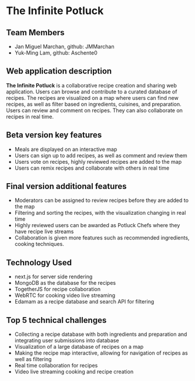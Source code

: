 # The Infinite Potluck

## Team Members 
- Jan Miguel Marchan, github: JMMarchan
- Yuk-Ming Lam, github: Aschente0

## Web application description

**The Infinite Potluck** is a collaborative recipe creation and sharing web application. Users can browse and contribute to a curated database of recipes. The recipes are visualized on a map where users can find new recipes, as well as filter based on ingredients, cuisines, and preparation. Users can review and comment on recipes. They can also collaborate on recipes in real time.

## Beta version key features 

- Meals are displayed on an interactive map
- Users can sign up to add recipes, as well as comment and review them
- Users vote on recipes, highly reviewed recipes are added to the map
- Users can remix recipes and collaborate with others in real time

## Final version additional features

- Moderators can be assigned to review recipes before they are added to the map
- Filtering and sorting the recipes, with the visualization changing in real time
- Highly reviewed users can be awarded as Potluck Chefs where they have recipe live streams
- Collaboration is given more features such as recommended ingredients, cooking techniques.

## Technology Used

- next.js for server side rendering
- MongoDB as the database for the recipes
- TogetherJS for recipe collaboration
- WebRTC for cooking video live streaming
- Edamam as a recipe database and search API for filtering

## Top 5 technical challenges
 
- Collecting a recipe database with both ingredients and preparation and integrating user submissions into database
- Visualization of a large database of recipes on a map
- Making the recipe map interactive, allowing for navigation of recipes as well as filtering
- Real time collaboration for recipes
- Video live streaming cooking and recipe creation

